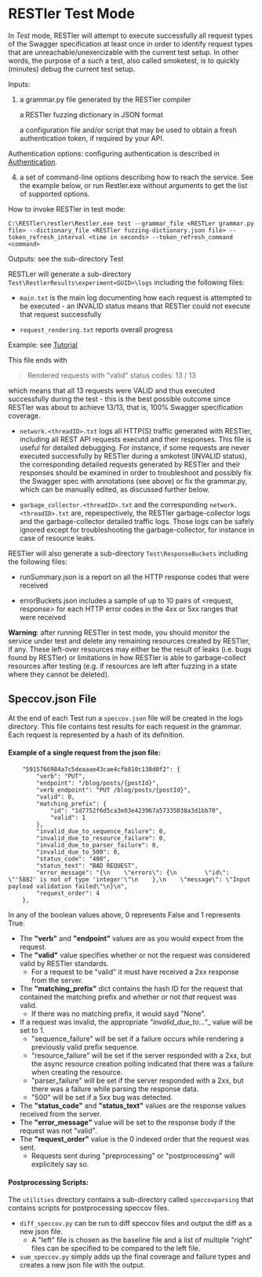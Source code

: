 # RESTler Test Mode

In *Test* mode, RESTler will attempt to execute successfully all request types of the Swagger specification at least once in order to identify request types that are unreachable/unexercizable with the current test setup. In other words, the purpose of a such a test, also called smoketest, is to quickly (minutes) debug the current test setup.

Inputs:

1. a grammar.py file generated by the RESTler compiler

    a RESTler fuzzing dictionary in JSON format

    a configuratio​n file and/or script that may be used to obtain a fresh authentication token, if required by your API.


Authentication options: configuring authentication is described in [Authentication​](Authentication.md).

4. a set of command-line options describing how to reach the service.  See the example below, or run Restler.exe without arguments to get the list of supported options.

How to invoke RESTler in test mode:

`C:\RESTler\restler\Restler.exe test --grammar_file <RESTLer grammar.py file> --dictionary_file <RESTler fuzzing-dictionary.json file> --token_refresh_interval <time in seconds> --token_refresh_command <command>`

Outputs: see the sub-directory Test

RESTLer will generate a sub-directory `Test\RestlerResults\experiment<GUID>\logs` including the following files:

- `main.txt` is the main log documenting how each request is attempted to be executed - an INVALID status means that RESTler could not execute that request successfully

- `request_rendering.txt` reports overall progress

Example: see [Tutorial](TutorialDemoServer.md)

This file ends with

>Rendered requests with "valid" status codes: 13 / 13

which means that all 13 requests were VALID and thus executed successfully during the test - this is the best possible outcome since RESTler was about to achieve 13/13, that is, 100% Swagger specification coverage.

- `network.<threadID>.txt` logs all HTTP(S) traffic generated with RESTler, including all REST API requests executd and their responses. This file is useful for detailed debugging. For instance, if some requests are never executed successfully by RESTler during a smkotest (INVALID status), the corresponding detailed requests generated by RESTler and their responses should be examined in order to troubleshoot and possibly fix the Swagger spec with annotations (see above) or fix the grammar.py, which can be manually edited, as discussed further below.

- `garbage_collector.<threadID>.txt` and the corresponding `network.<threadID>.txt` are, repespectively, the RESTler garbage-collector logs and the garbage-collector detailed traffic logs. Those logs can be safely ignored except for troubleshooting the garbage-collector, for instance in case of resource leaks.


RESTler will also generate a sub-directory `Test\ResponseBuckets` including the following files:

- runSummary.json is a report on all the HTTP response codes that were received

- errorBuckets.json includes a sample of up to 10 pairs of <request, response> for each HTTP error codes in the 4xx or 5xx ranges that were received

**Warning**: after running RESTler in test mode, you should monitor the service under test and delete any remaining resources created by RESTler, if any.  These left-over resources may either be the result of leaks (i.e. bugs found by RESTler) or limitations in how RESTler is able to garbage-collect resources after testing (e.g. if resources are left after fuzzing in a state where they cannot be deleted).

## Speccov.json File
At the end of each Test run a `speccov.json` file will be created in the logs directory.
This file contains test results for each request in the grammar.
Each request is represented by a hash of its definition.

#### Example of a single request from the json file:
```
    "5915766984a7c5deaaae43cae4cfb810c138d0f2": {
        "verb": "PUT",
        "endpoint": "/blog/posts/{postId}",
        "verb_endpoint": "PUT /blog/posts/{postId}",
        "valid": 0,
        "matching_prefix": {
            "id": "1d7752f6d5ca3e03e423967a57335038a3d1bb70",
            "valid": 1
        },
        "invalid_due_to_sequence_failure": 0,
        "invalid_due_to_resource_failure": 0,
        "invalid_due_to_parser_failure": 0,
        "invalid_due_to_500": 0,
        "status_code": "400",
        "status_text": "BAD REQUEST",
        "error_message": "{\n    \"errors\": {\n        \"id\": \"'5882' is not of type 'integer'\"\n    },\n    \"message\": \"Input payload validation failed\"\n}\n",
        "request_order": 4
    },
```

In any of the boolean values above, 0 represents False and 1 represents True.

* The __"verb"__ and __"endpoint"__ values are as you would expect from the request.
* The __"valid"__ value specifies whether or not the request was considered valid by RESTler standards.
  * For a request to be "valid" it must have received a 2xx response from the server.
* The __"matching_prefix"__ dict contains the hash ID for the request that contained the matching prefix
and whether or not _that_ request was valid.
  * If there was no matching prefix, it would sayd "None".
* If a request was invalid,
the appropriate __"invalid_due_to_..."__ value will be set to 1.
  * "sequence_failure" will be set if a failure occurs while rendering a previously valid prefix sequence.
  * "resource_failure" will be set if the server responded with a 2xx,
  but the async resource creation polling indicated that there was a failure when creating the resource.
  * "parser_failure" will be set if the server responded with a 2xx,
  but there was a failure while parsing the response data.
  * "500" will be set if a 5xx bug was detected.
* The __"status_code"__ and __"status_text"__ values are the response values received from the server.
* The __"error_message"__ value will be set to the response body if the request was not "valid".
* The __"request_order"__ value is the 0 indexed order that the request was sent.
  * Requests sent during "preprocessing" or "postprocessing" will explicitely say so.

#### Postprocessing Scripts:
The `utilities` directory contains a sub-directory called `speccovparsing` that contains scripts for postprocessing speccov files.

* `diff_speccov.py` can be run to diff speccov files
and output the diff as a new json file.
  * A "left" file is chosen as the baseline file
  and a list of multiple "right" files can be specified to be compared to the left file.
* `sum_speccov.py` simply adds up the final coverage and failure types
and creates a new json file with the output.